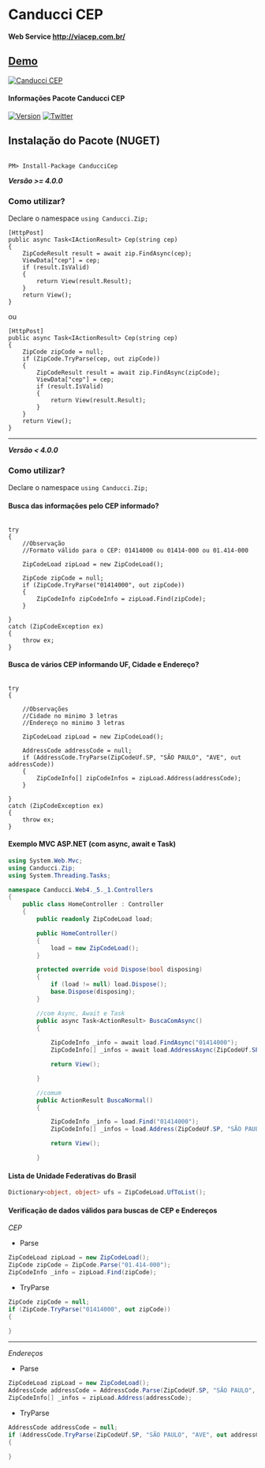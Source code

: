# Canducci CEP 

__Web Service http://viacep.com.br/__

## [Demo](http://canduccipackages.apphb.com/#/)

[![Canducci CEP](http://i1194.photobucket.com/albums/aa377/netdragoon1/1451501901_send-mail-circle_zps7rugskgd.png)](https://www.nuget.org/packages/CanducciCep/)

#### Informações Pacote Canducci CEP

[![Version](https://img.shields.io/nuget/v/CanducciCep.svg?style=plastic&label=version)](https://www.nuget.org/packages/CanducciCep/)
[![Twitter](https://img.shields.io/twitter/url/http/www.nuget.org/packages/CanducciCep.svg?style=social)](https://twitter.com/intent/tweet?text=NugetCanducciCEP:&url=http%3A%2F%2Fwww.nuget.org%2Fpackages%2FCanducciCep)

## Instalação do Pacote (NUGET)

```Csharp

PM> Install-Package CanducciCep

```
___Versão >= 4.0.0___

### Como utilizar?

Declare o namespace `using Canducci.Zip;` 

```Csharp
[HttpPost]
public async Task<IActionResult> Cep(string cep)
{
    ZipCodeResult result = await zip.FindAsync(cep);
    ViewData["cep"] = cep;
    if (result.IsValid)
    {
        return View(result.Result);
    }
    return View();
}
```

ou

```Csharp
[HttpPost]
public async Task<IActionResult> Cep(string cep)
{
    ZipCode zipCode = null;
    if (ZipCode.TryParse(cep, out zipCode))
    {
        ZipCodeResult result = await zip.FindAsync(zipCode);
        ViewData["cep"] = cep;
        if (result.IsValid)
        {
            return View(result.Result);
        }
    }
    return View();
}

```
---

___Versão < 4.0.0___

### Como utilizar?

Declare o namespace `using Canducci.Zip;` 

#### Busca das informações pelo CEP informado?

```Csharp

try
{
	//Observação
	//Formato válido para o CEP: 01414000 ou 01414-000 ou 01.414-000

    ZipCodeLoad zipLoad = new ZipCodeLoad();
    
    ZipCode zipCode = null;
    if (ZipCode.TryParse("01414000", out zipCode))
    {
        ZipCodeInfo zipCodeInfo = zipLoad.Find(zipCode);
    }   
    
}
catch (ZipCodeException ex)
{
    throw ex;
}

```

#### Busca de vários CEP informando UF, Cidade e Endereço?

```Csharp

try
{

	//Observações
	//Cidade no minimo 3 letras
	//Endereço no minimo 3 letras

    ZipCodeLoad zipLoad = new ZipCodeLoad();

    AddressCode addressCode = null;
    if (AddressCode.TryParse(ZipCodeUf.SP, "SÃO PAULO", "AVE", out addressCode))
    {
        ZipCodeInfo[] zipCodeInfos = zipLoad.Address(addressCode);
    }

}
catch (ZipCodeException ex)
{
    throw ex;
}

```

#### Exemplo MVC ASP.NET (com async, await e Task)

```csharp
using System.Web.Mvc;
using Canducci.Zip;
using System.Threading.Tasks;

namespace Canducci.Web4._5._1.Controllers
{
    public class HomeController : Controller
    {
        public readonly ZipCodeLoad load;

        public HomeController()
        {
            load = new ZipCodeLoad();
        }

        protected override void Dispose(bool disposing)
        {
            if (load != null) load.Dispose();
            base.Dispose(disposing);
        }

        //com Async, Await e Task
        public async Task<ActionResult> BuscaComAsync()
        {           
             
            ZipCodeInfo _info = await load.FindAsync("01414000");
            ZipCodeInfo[] _infos = await load.AddressAsync(ZipCodeUf.SP, "SÃO PAULO", "AVE");

            return View();

        }

        //comum
        public ActionResult BuscaNormal()
        {

            ZipCodeInfo _info = load.Find("01414000");
            ZipCodeInfo[] _infos = load.Address(ZipCodeUf.SP, "SÃO PAULO", "AVE");

            return View();

        }

```

#### Lista de Unidade Federativas do Brasil

```csharp
Dictionary<object, object> ufs = ZipCodeLoad.UfToList();

```

#### Verificação de dados válidos para buscas de CEP e Endereços

_CEP_

- Parse
```csharp
ZipCodeLoad zipLoad = new ZipCodeLoad();
ZipCode zipCode = ZipCode.Parse("01.414-000");
ZipCodeInfo _info = zipLoad.Find(zipCode);

```

- TryParse
```csharp    
ZipCode zipCode = null;
if (ZipCode.TryParse("01414000", out zipCode))
{

}

```
___

_Endereços_

- Parse
```csharp
ZipCodeLoad zipLoad = new ZipCodeLoad();
AddressCode addressCode = AddressCode.Parse(ZipCodeUf.SP, "SÃO PAULO", "AVE");
ZipCodeInfo[] _infos = zipLoad.Address(addressCode);

```

- TryParse
```csharp    
AddressCode addressCode = null;
if (AddressCode.TryParse(ZipCodeUf.SP, "SÃO PAULO", "AVE", out addressCode))
{

}

```
